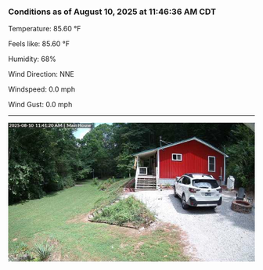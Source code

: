 ### Conditions as of August 10, 2025 at 11:46:36 AM CDT 

Temperature: 85.60 &deg;F

Feels like: 85.60 &deg;F

Humidity: 68%

Wind Direction: NNE

Windspeed: 0.0 mph

Wind Gust: 0.0 mph

---

<img src="./images/latest.jpeg"/>

